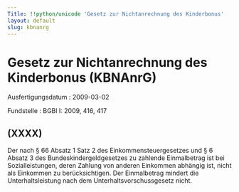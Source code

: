 ```yaml
---
Title: !!python/unicode 'Gesetz zur Nichtanrechnung des Kinderbonus'
layout: default
slug: kbnanrg
---
```


# Gesetz zur Nichtanrechnung des Kinderbonus (KBNAnrG)

Ausfertigungsdatum
:   2009-03-02

Fundstelle
:   BGBl I: 2009, 416, 417


## (XXXX)

Der nach § 66 Absatz 1 Satz 2 des Einkommensteuergesetzes und § 6
Absatz 3 des Bundeskindergeldgesetzes zu zahlende Einmalbetrag ist bei
Sozialleistungen, deren Zahlung von anderen Einkommen abhängig ist,
nicht als Einkommen zu berücksichtigen. Der Einmalbetrag mindert die
Unterhaltsleistung nach dem Unterhaltsvorschussgesetz nicht.


